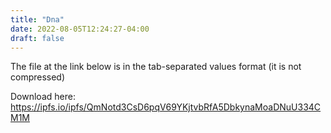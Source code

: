```yaml
---
title: "Dna"
date: 2022-08-05T12:24:27-04:00
draft: false
---
```

The file at the link below is in the tab-separated values format (it is not compressed)

Download here: https://ipfs.io/ipfs/QmNotd3CsD6pqV69YKjtvbRfA5DbkynaMoaDNuU334CM1M
